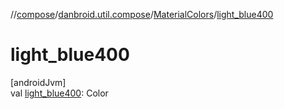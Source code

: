 //[compose](../../../index.md)/[danbroid.util.compose](../index.md)/[MaterialColors](index.md)/[light_blue400](light_blue400.md)

# light_blue400

[androidJvm]\
val [light_blue400](light_blue400.md): Color
